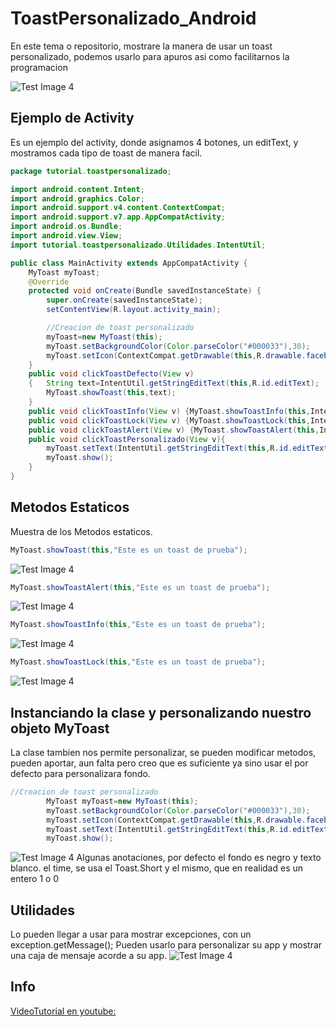 # ToastPersonalizado_Android
En este tema o repositorio, mostrare la manera de usar un toast personalizado, podemos usarlo para apuros asi como facilitarnos la programacion 

![Test Image 4](https://i.ibb.co/xj2tjtw/vlcsnap-00008.png)

## Ejemplo de Activity
Es un ejemplo del activity, donde asignamos 4 botones, un editText, y mostramos cada tipo de toast de manera facil.

```java
package tutorial.toastpersonalizado;

import android.content.Intent;
import android.graphics.Color;
import android.support.v4.content.ContextCompat;
import android.support.v7.app.AppCompatActivity;
import android.os.Bundle;
import android.view.View;
import tutorial.toastpersonalizado.Utilidades.IntentUtil;

public class MainActivity extends AppCompatActivity {
    MyToast myToast;
    @Override
    protected void onCreate(Bundle savedInstanceState) {
        super.onCreate(savedInstanceState);
        setContentView(R.layout.activity_main);

        //Creacion de toast personalizado
        myToast=new MyToast(this);
        myToast.setBackgroundColor(Color.parseColor("#000033"),30);
        myToast.setIcon(ContextCompat.getDrawable(this,R.drawable.facebook));
    }
    public void clickToastDefecto(View v)
    {   String text=IntentUtil.getStringEditText(this,R.id.editText);
        MyToast.showToast(this,text);
    }
    public void clickToastInfo(View v) {MyToast.showToastInfo(this,IntentUtil.getStringEditText(this,R.id.editText));}
    public void clickToastLock(View v) {MyToast.showToastLock(this,IntentUtil.getStringEditText(this,R.id.editText));}
    public void clickToastAlert(View v) {MyToast.showToastAlert(this,IntentUtil.getStringEditText(this,R.id.editText));}
    public void clickToastPersonalizado(View v){
        myToast.setText(IntentUtil.getStringEditText(this,R.id.editText));
        myToast.show();
    }
}

```

## Metodos Estaticos
Muestra de los Metodos estaticos.
```java
MyToast.showToast(this,"Este es un toast de prueba");
```
![Test Image 4](https://i.ibb.co/YkPNtpR/3toast.png)
```java
MyToast.showToastAlert(this,"Este es un toast de prueba");
```
![Test Image 4](https://i.ibb.co/K69TWL8/2toast.png)
```java
MyToast.showToastInfo(this,"Este es un toast de prueba");
```
![Test Image 4](https://i.ibb.co/HNtYDVK/4toast.png)
```java
MyToast.showToastLock(this,"Este es un toast de prueba");
```
![Test Image 4](https://i.ibb.co/WG2S6LW/1toast.png)
## Instanciando la clase y personalizando nuestro objeto MyToast
La clase tambien nos permite personalizar, se pueden modificar metodos, pueden aportar, aun falta pero creo que es suficiente ya sino usar el por defecto para personalizara fondo.
```java
//Creacion de toast personalizado
        MyToast myToast=new MyToast(this);
        myToast.setBackgroundColor(Color.parseColor("#000033"),30);
        myToast.setIcon(ContextCompat.getDrawable(this,R.drawable.facebook));
        myToast.setText(IntentUtil.getStringEditText(this,R.id.editText));
        myToast.show();
```
![Test Image 4](https://i.ibb.co/fnMxgTS/6toast.png)
Algunas anotaciones, por defecto el fondo es negro y texto blanco.
el time, se usa el Toast.Short y el mismo, que en realidad es un entero 1 o 0
## Utilidades
Lo pueden llegar a usar para mostrar excepciones, con un exception.getMessage();
Pueden usarlo para personalizar su app y mostrar una caja de mensaje acorde a su app.
![Test Image 4](https://i.ibb.co/cwtRPns/5toast.png)

## Info
[VideoTutorial en youtube: ](https://youtu.be/ZjHp206U8AU)
